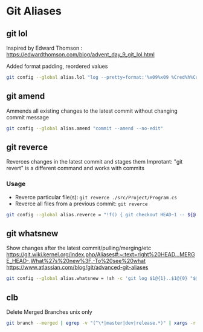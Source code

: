 # Git Aliases

## git lol

Inspired by Edward Thomson : https://edwardthomson.com/blog/advent_day_9_git_lol.html

Added format padding, reordered values

```sh
git config --global alias.lol "log --pretty=format:'%x09%x09 %Cred%h%Creset -%Creset %<(60,trunc)%s%Cgreen%<(13,trunc)(%cr) %C(bold blue)%<(15,trunc)<%an>%Creset %C(yellow)%d%Creset' --abbrev-commit --graph"
```

## git amend

Ammends all existing changes to the latest commit without changing commit message

```sh
git config --global alias.amend "commit --amend --no-edit"
```

## git reverce

Reverces changes in the latest commit and stages them
Improtant: "git revert" is a different command and works with commits

### Usage
* Reverce particular file(s): `git reverce ./src/Project/Program.cs`
* Reverce all files from a previous commit: `git reverce`

```sh
git config --global alias.reverce = "!f() { git checkout HEAD~1 -- ${@:-'*'} ; }; f"
```

## git whatsnew

Show changes after the latest commit/pulling/merging/etc
https://git.wiki.kernel.org/index.php/Aliases#:~:text=right%20HEAD...MERGE_HEAD-,What%27s%20new%3F,-To%20see%20what
https://www.atlassian.com/blog/git/advanced-git-aliases

```sh
git config --global alias.whatsnew = !sh -c 'git log $1@{1}..$1@{0} "$@"'
```

## clb

Delete Merged Branches
unix only

```sh
git branch --merged | egrep -v "(^\*|master|dev|release.*)" | xargs -r git branch -d
```

